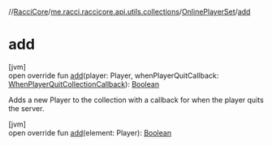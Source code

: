 //[RacciCore](../../../index.md)/[me.racci.raccicore.api.utils.collections](../index.md)/[OnlinePlayerSet](index.md)/[add](add.md)

# add

[jvm]\
open override fun [add](add.md)(player: Player, whenPlayerQuitCallback: [WhenPlayerQuitCollectionCallback](../index.md#770480590%2FClasslikes%2F-1216412040)): [Boolean](https://kotlinlang.org/api/latest/jvm/stdlib/kotlin/-boolean/index.html)

Adds a new Player to the collection with a callback for when the player quits the server.

[jvm]\
open override fun [add](add.md)(element: Player): [Boolean](https://kotlinlang.org/api/latest/jvm/stdlib/kotlin/-boolean/index.html)
